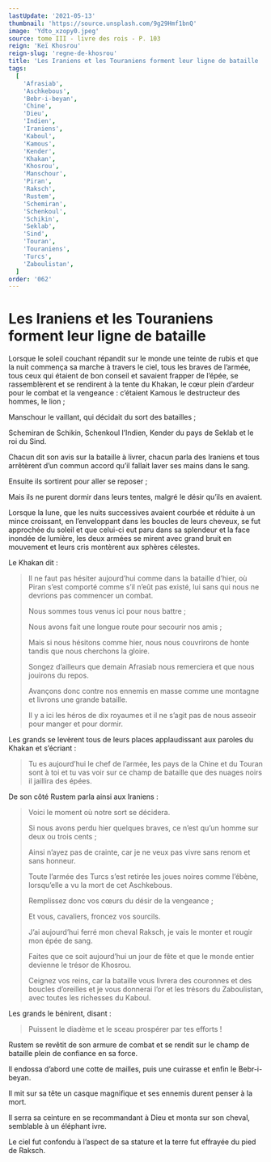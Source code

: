 ```yaml
---
lastUpdate: '2021-05-13'
thumbnail: 'https://source.unsplash.com/9g29Hmf1bnQ'
image: 'Ydto_xzopy0.jpeg'
source: tome III - livre des rois - P. 103
reign: 'Keï Khosrou'
reign-slug: 'regne-de-khosrou'
title: 'Les Iraniens et les Touraniens forment leur ligne de bataille | Le Livre des Rois | Shâhnâmeh'
tags:
  [
    'Afrasiab',
    'Aschkebous',
    'Bebr-i-beyan',
    'Chine',
    'Dieu',
    'Indien',
    'Iraniens',
    'Kaboul',
    'Kamous',
    'Kender',
    'Khakan',
    'Khosrou',
    'Manschour',
    'Piran',
    'Raksch',
    'Rustem',
    'Schemiran',
    'Schenkoul',
    'Schikin',
    'Seklab',
    'Sind',
    'Touran',
    'Touraniens',
    'Turcs',
    'Zaboulistan',
  ]
order: '062'
---
```


# Les Iraniens et les Touraniens forment leur ligne de bataille

Lorsque le soleil couchant répandit sur le monde une teinte de rubis et que la nuit commença sa marche à travers le ciel, tous les braves de l’armée, tous ceux qui étaient de bon conseil et savaient frapper de l’épée, se rassemblèrent et se rendirent à la tente du Khakan, le cœur plein d’ardeur pour le combat et la vengeance : c’étaient Kamous le destructeur des hommes, le lion ;

Manschour le vaillant, qui décidait du sort des batailles ;

Schemiran de Schikin, Schenkoul l’Indien, Kender du pays de Seklab et le roi du Sind.

Chacun dit son avis sur la bataille à livrer, chacun parla des Iraniens et tous arrêtèrent d’un commun accord qu’il fallait laver ses mains dans le sang.

Ensuite ils sortirent pour aller se reposer ;

Mais ils ne purent dormir dans leurs tentes, malgré le désir qu’ils en avaient.

Lorsque la lune, que les nuits successives avaient courbée et réduite à un mince croissant, en l’enveloppant dans les boucles de leurs cheveux, se fut approchée du soleil et que celui-ci eut paru dans sa splendeur et la face inondée de lumière, les deux armées se mirent avec grand bruit en mouvement et leurs cris montèrent aux sphères célestes.

Le Khakan dit :

> Il ne faut pas hésiter aujourd’hui comme dans la bataille d’hier, où Piran s’est comporté comme s’il n’eût pas existé, lui sans qui nous ne devrions pas commencer un combat.
>
> Nous sommes tous venus ici pour nous battre ;
>
> Nous avons fait une longue route pour secourir nos amis ;
>
> Mais si nous hésitons comme hier, nous nous couvrirons de honte tandis que nous cherchons la gloire.
>
> Songez d’ailleurs que demain Afrasiab nous remerciera et que nous jouirons du repos.
>
> Avançons donc contre nos ennemis en masse comme une montagne et livrons une grande bataille.
>
> Il y a ici les héros de dix royaumes et il ne s’agit pas de nous asseoir pour manger et pour dormir.

Les grands se levèrent tous de leurs places applaudissant aux paroles du Khakan et s’écriant :

> Tu es aujourd’hui le chef de l’armée, les pays de la Chine et du Touran sont à toi et tu vas voir sur ce champ de bataille que des nuages noirs il jaillira des épées.

De son côté Rustem parla ainsi aux Iraniens :

> Voici le moment où notre sort se décidera.
>
> Si nous avons perdu hier quelques braves, ce n’est qu’un homme sur deux ou trois cents ;
>
> Ainsi n’ayez pas de crainte, car je ne veux pas vivre sans renom et sans honneur.
>
> Toute l’armée des Turcs s’est retirée les joues noires comme l’ébène, lorsqu’elle a vu la mort de cet Aschkebous.
>
> Remplissez donc vos cœurs du désir de la vengeance ;
>
> Et vous, cavaliers, froncez vos sourcils.
>
> J’ai aujourd’hui ferré mon cheval Raksch, je vais le monter et rougir mon épée de sang.
>
> Faites que ce soit aujourd’hui un jour de fête et que le monde entier devienne le trésor de Khosrou.
>
> Ceignez vos reins, car la bataille vous livrera des couronnes et des boucles d’oreilles et je vous donnerai l’or et les trésors du Zaboulistan, avec toutes les richesses du Kaboul.

Les grands le bénirent, disant :

> Puissent le diadème et le sceau prospérer par tes efforts !

Rustem se revêtit de son armure de combat et se rendit sur le champ de bataille plein de confiance en sa force.

Il endossa d’abord une cotte de mailles, puis une cuirasse et enfin le Bebr-i-beyan.

Il mit sur sa tête un casque magnifique et ses ennemis durent penser à la mort.

Il serra sa ceinture en se recommandant à Dieu et monta sur son cheval, semblable à un éléphant ivre.

Le ciel fut confondu à l’aspect de sa stature et la terre fut effrayée du pied de Raksch.
